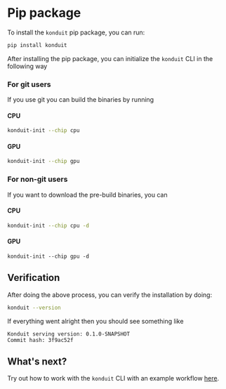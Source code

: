 # Pip package

To install the `konduit` pip package, you can run:

```bash
pip install konduit
```

After installing the pip package, you can initialize the `konduit` CLI in the following way

### For git users

If you use git you can build the binaries by running

#### CPU

```bash
konduit-init --chip cpu
```

#### GPU

```bash
konduit-init --chip gpu
```

### For non-git users

If you want to download the pre-build binaries, you can

#### CPU

```bash
konduit-init --chip cpu -d
```

#### GPU

```text
konduit-init --chip gpu -d
```

## Verification

After doing the above process, you can verify the installation by doing:

```bash
konduit --version
```

If everything went alright then you should see something like

```text
Konduit serving version: 0.1.0-SNAPSHOT
Commit hash: 3f9ac52f
```

## What's next? 

Try out how to work with the `konduit` CLI with an example workflow [here](quickstart-cli.md).

